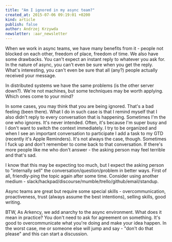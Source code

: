 ```yaml
---
title: "Am I ignored in my async team?"
created_at: 2015-07-06 09:19:01 +0200
kind: article
publish: false
author: Andrzej Krzywda
newsletter: :aar_newsletter
---
```


When we work in async teams, we have many benefits from it - people not blocked on each other, freedom of place, freedom of time.
We also have some drawbacks. You can't expect an instant reply to whatever you ask for. In the nature of async, you can't even be sure when you get the reply. What's interesting, you can't even be sure that all (any?) people actually received your message.

<!-- more -->

In distributed systems we have the same problems (is the other server down?). We're not machines, but some techniques may be worth applying. Which ones come to your mind?

In some cases, you may think that you are being ignored. That's a bad feeling (been there). What I do in such case is that I remind myself that I also didn't reply to every conversation that is happening. Sometimes I'm the one who ignores. It's never intended. Often, it's because I'm super busy and I don't want to switch the context immediately. I try to be organized and when I see an important conversation to participate I add a task to my GTD (recently it's Apple Reminders). It's not always the case, though. Sometimes I fuck up and don't remember to come back to that conversation. If there's more people like me who don't answer  - the asking person may feel terrible and that's sad. 

I know that this may be expecting too much, but I expect the asking person to "internally sell" the conversation/question/problem in better ways. First of all, friendly-ping the topic again after some time. Consider using another medium - slack/hackpad/discourse/mumble/trello/github/email/standup.

Async teams are great but require some special skills - overcommunication, proactiveness, trust (always assume the best intentions), selling skills, good writing.

BTW, As Arkency, we add anarchy to the async environment. What does it mean in practice? You don't need to ask for agreement on something. It's good to overcommunicate what you're doing and make your idea happen. In the worst case, me or someone else will jump and say - "don't do that please" and this can start a discussion. 
